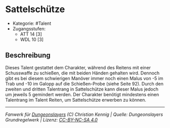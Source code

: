 <!---
Dies ist ein Fanwerk für DUNGEONSLAYERS (C) von Christian Kennig

Quellen:      [Dungeonslayers Grundregelwerk](https://www.f-space.de/ds4/downloads.html)
              [Talentbeschreibungen](https://www.f-space.de/ds4/tools-talentcards.html)
License:      [CC-BY-NC-SA 4.0](https://creativecommons.org/licenses/by-nc-sa/4.0/deed.de)
Richtlinien:  [Fanwerkrichtlinien](https://www.dungeonslayers.net/fanwerk-richtlinien/)
Autor:        Zauberlehrling
-->

  
# Sattelschütze  
- Kategorie: #Talent  
- Zugangsstufen:  
  - ATT 14 [3]  
  - WDL 10 [3]  

## Beschreibung  
Dieses Talent gestattet dem Charakter, während des Reitens mit einer Schusswaffe zu schießen, die mit beiden Händen gehalten wird. Dennoch gibt es bei diesem schwierigen Manöver immer noch einen Malus von -5 im Trab und -10 im Galopp auf die Schießen-Probe (siehe Seite 92). Durch den zweiten und dritten Talentrang in Sattelschütze kann dieser Malus jedoch um jeweils 5 gemindert werden. Der Charakter benötigt mindestens einen Talentrang im Talent Reiten, um Sattelschütze erwerben zu können.


___  
*Fanwerk für [Dungeonslayers](https://www.dungeonslayers.net/) (C) Christian Kennig | Quelle: Dungeonslayers Grundregelwerk | Lizenz: [CC-BY-NC-SA 4.0](https://creativecommons.org/licenses/by-nc-sa/4.0/deed.de)*  